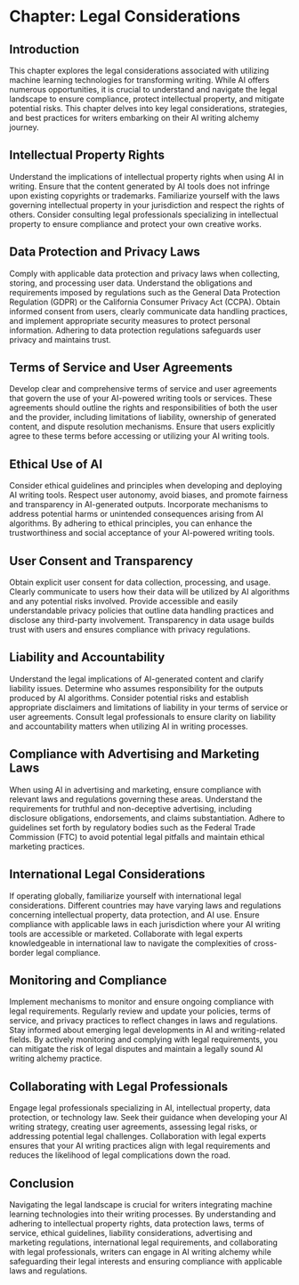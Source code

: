 Chapter: Legal Considerations
=============================

Introduction
------------

This chapter explores the legal considerations associated with utilizing machine learning technologies for transforming writing. While AI offers numerous opportunities, it is crucial to understand and navigate the legal landscape to ensure compliance, protect intellectual property, and mitigate potential risks. This chapter delves into key legal considerations, strategies, and best practices for writers embarking on their AI writing alchemy journey.

Intellectual Property Rights
----------------------------

Understand the implications of intellectual property rights when using AI in writing. Ensure that the content generated by AI tools does not infringe upon existing copyrights or trademarks. Familiarize yourself with the laws governing intellectual property in your jurisdiction and respect the rights of others. Consider consulting legal professionals specializing in intellectual property to ensure compliance and protect your own creative works.

Data Protection and Privacy Laws
--------------------------------

Comply with applicable data protection and privacy laws when collecting, storing, and processing user data. Understand the obligations and requirements imposed by regulations such as the General Data Protection Regulation (GDPR) or the California Consumer Privacy Act (CCPA). Obtain informed consent from users, clearly communicate data handling practices, and implement appropriate security measures to protect personal information. Adhering to data protection regulations safeguards user privacy and maintains trust.

Terms of Service and User Agreements
------------------------------------

Develop clear and comprehensive terms of service and user agreements that govern the use of your AI-powered writing tools or services. These agreements should outline the rights and responsibilities of both the user and the provider, including limitations of liability, ownership of generated content, and dispute resolution mechanisms. Ensure that users explicitly agree to these terms before accessing or utilizing your AI writing tools.

Ethical Use of AI
-----------------

Consider ethical guidelines and principles when developing and deploying AI writing tools. Respect user autonomy, avoid biases, and promote fairness and transparency in AI-generated outputs. Incorporate mechanisms to address potential harms or unintended consequences arising from AI algorithms. By adhering to ethical principles, you can enhance the trustworthiness and social acceptance of your AI-powered writing tools.

User Consent and Transparency
-----------------------------

Obtain explicit user consent for data collection, processing, and usage. Clearly communicate to users how their data will be utilized by AI algorithms and any potential risks involved. Provide accessible and easily understandable privacy policies that outline data handling practices and disclose any third-party involvement. Transparency in data usage builds trust with users and ensures compliance with privacy regulations.

Liability and Accountability
----------------------------

Understand the legal implications of AI-generated content and clarify liability issues. Determine who assumes responsibility for the outputs produced by AI algorithms. Consider potential risks and establish appropriate disclaimers and limitations of liability in your terms of service or user agreements. Consult legal professionals to ensure clarity on liability and accountability matters when utilizing AI in writing processes.

Compliance with Advertising and Marketing Laws
----------------------------------------------

When using AI in advertising and marketing, ensure compliance with relevant laws and regulations governing these areas. Understand the requirements for truthful and non-deceptive advertising, including disclosure obligations, endorsements, and claims substantiation. Adhere to guidelines set forth by regulatory bodies such as the Federal Trade Commission (FTC) to avoid potential legal pitfalls and maintain ethical marketing practices.

International Legal Considerations
----------------------------------

If operating globally, familiarize yourself with international legal considerations. Different countries may have varying laws and regulations concerning intellectual property, data protection, and AI use. Ensure compliance with applicable laws in each jurisdiction where your AI writing tools are accessible or marketed. Collaborate with legal experts knowledgeable in international law to navigate the complexities of cross-border legal compliance.

Monitoring and Compliance
-------------------------

Implement mechanisms to monitor and ensure ongoing compliance with legal requirements. Regularly review and update your policies, terms of service, and privacy practices to reflect changes in laws and regulations. Stay informed about emerging legal developments in AI and writing-related fields. By actively monitoring and complying with legal requirements, you can mitigate the risk of legal disputes and maintain a legally sound AI writing alchemy practice.

Collaborating with Legal Professionals
--------------------------------------

Engage legal professionals specializing in AI, intellectual property, data protection, or technology law. Seek their guidance when developing your AI writing strategy, creating user agreements, assessing legal risks, or addressing potential legal challenges. Collaboration with legal experts ensures that your AI writing practices align with legal requirements and reduces the likelihood of legal complications down the road.

Conclusion
----------

Navigating the legal landscape is crucial for writers integrating machine learning technologies into their writing processes. By understanding and adhering to intellectual property rights, data protection laws, terms of service, ethical guidelines, liability considerations, advertising and marketing regulations, international legal requirements, and collaborating with legal professionals, writers can engage in AI writing alchemy while safeguarding their legal interests and ensuring compliance with applicable laws and regulations.
